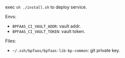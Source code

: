 exec `sh ./install.sh` to deploy service.

Envs:
  - `BPFAAS_CI_VAULT_ADDR`: vault addr.
  - `BPFAAS_CI_VAULT_TOKEN`: vault token.

Files:
  - `~/.ssh/bpfaas/bpfaas-lib-bp-common`: git private key.